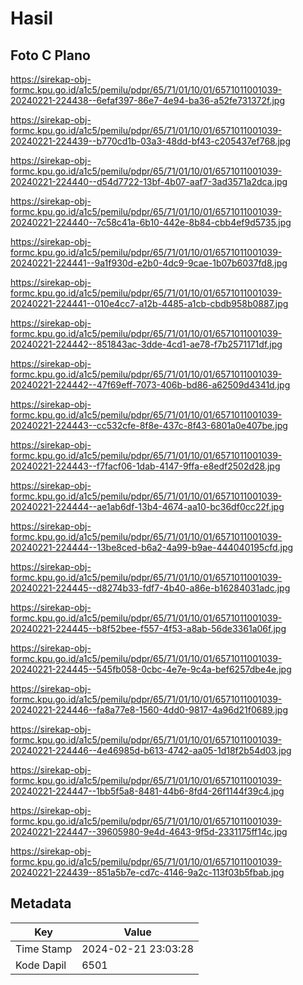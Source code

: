 # Hasil

## Foto C Plano

https://sirekap-obj-formc.kpu.go.id/a1c5/pemilu/pdpr/65/71/01/10/01/6571011001039-20240221-224438--6efaf397-86e7-4e94-ba36-a52fe731372f.jpg

https://sirekap-obj-formc.kpu.go.id/a1c5/pemilu/pdpr/65/71/01/10/01/6571011001039-20240221-224439--b770cd1b-03a3-48dd-bf43-c205437ef768.jpg

https://sirekap-obj-formc.kpu.go.id/a1c5/pemilu/pdpr/65/71/01/10/01/6571011001039-20240221-224440--d54d7722-13bf-4b07-aaf7-3ad3571a2dca.jpg

https://sirekap-obj-formc.kpu.go.id/a1c5/pemilu/pdpr/65/71/01/10/01/6571011001039-20240221-224440--7c58c41a-6b10-442e-8b84-cbb4ef9d5735.jpg

https://sirekap-obj-formc.kpu.go.id/a1c5/pemilu/pdpr/65/71/01/10/01/6571011001039-20240221-224441--9a1f930d-e2b0-4dc9-9cae-1b07b6037fd8.jpg

https://sirekap-obj-formc.kpu.go.id/a1c5/pemilu/pdpr/65/71/01/10/01/6571011001039-20240221-224441--010e4cc7-a12b-4485-a1cb-cbdb958b0887.jpg

https://sirekap-obj-formc.kpu.go.id/a1c5/pemilu/pdpr/65/71/01/10/01/6571011001039-20240221-224442--851843ac-3dde-4cd1-ae78-f7b2571171df.jpg

https://sirekap-obj-formc.kpu.go.id/a1c5/pemilu/pdpr/65/71/01/10/01/6571011001039-20240221-224442--47f69eff-7073-406b-bd86-a62509d4341d.jpg

https://sirekap-obj-formc.kpu.go.id/a1c5/pemilu/pdpr/65/71/01/10/01/6571011001039-20240221-224443--cc532cfe-8f8e-437c-8f43-6801a0e407be.jpg

https://sirekap-obj-formc.kpu.go.id/a1c5/pemilu/pdpr/65/71/01/10/01/6571011001039-20240221-224443--f7facf06-1dab-4147-9ffa-e8edf2502d28.jpg

https://sirekap-obj-formc.kpu.go.id/a1c5/pemilu/pdpr/65/71/01/10/01/6571011001039-20240221-224444--ae1ab6df-13b4-4674-aa10-bc36df0cc22f.jpg

https://sirekap-obj-formc.kpu.go.id/a1c5/pemilu/pdpr/65/71/01/10/01/6571011001039-20240221-224444--13be8ced-b6a2-4a99-b9ae-444040195cfd.jpg

https://sirekap-obj-formc.kpu.go.id/a1c5/pemilu/pdpr/65/71/01/10/01/6571011001039-20240221-224445--d8274b33-fdf7-4b40-a86e-b16284031adc.jpg

https://sirekap-obj-formc.kpu.go.id/a1c5/pemilu/pdpr/65/71/01/10/01/6571011001039-20240221-224445--b8f52bee-f557-4f53-a8ab-56de3361a06f.jpg

https://sirekap-obj-formc.kpu.go.id/a1c5/pemilu/pdpr/65/71/01/10/01/6571011001039-20240221-224445--545fb058-0cbc-4e7e-9c4a-bef6257dbe4e.jpg

https://sirekap-obj-formc.kpu.go.id/a1c5/pemilu/pdpr/65/71/01/10/01/6571011001039-20240221-224446--fa8a77e8-1560-4dd0-9817-4a96d21f0689.jpg

https://sirekap-obj-formc.kpu.go.id/a1c5/pemilu/pdpr/65/71/01/10/01/6571011001039-20240221-224446--4e46985d-b613-4742-aa05-1d18f2b54d03.jpg

https://sirekap-obj-formc.kpu.go.id/a1c5/pemilu/pdpr/65/71/01/10/01/6571011001039-20240221-224447--1bb5f5a8-8481-44b6-8fd4-26f1144f39c4.jpg

https://sirekap-obj-formc.kpu.go.id/a1c5/pemilu/pdpr/65/71/01/10/01/6571011001039-20240221-224447--39605980-9e4d-4643-9f5d-2331175ff14c.jpg

https://sirekap-obj-formc.kpu.go.id/a1c5/pemilu/pdpr/65/71/01/10/01/6571011001039-20240221-224439--851a5b7e-cd7c-4146-9a2c-113f03b5fbab.jpg


## Metadata

| Key        | Value               |
| ---------- | ------------------- |
| Time Stamp | 2024-02-21 23:03:28 |
| Kode Dapil | 6501                |



